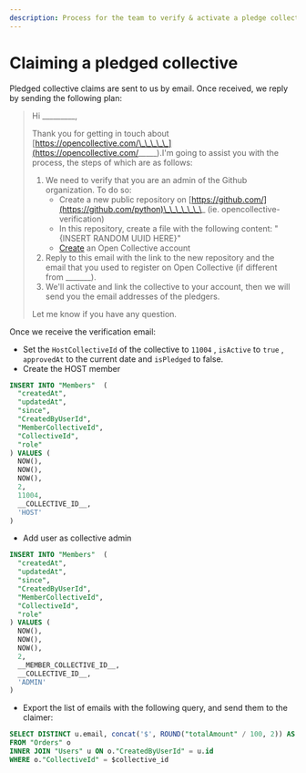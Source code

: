 ```yaml
---
description: Process for the team to verify & activate a pledge collective
---
```


# Claiming a pledged collective

Pledged collective claims are sent to us by email. Once received, we reply by sending the following plan:

> Hi \_\_\_\_\_\_\_\_\_,
>
> Thank you for getting in touch about [https://opencollective.com/\_\_\_\_\_](https://opencollective.com/_____). ​I'm going to assist you with the process, the steps of which are as follows:
>
> 1. We need to verify that you are an admin of the Github organization. To do so:
>    * Create a new public repository on [https://github.com/](https://github.com/python)\_\_\_\_\_\_\_ \(ie. opencollective-verification\)
>    * In this repository, create a file with the following content: "{INSERT RANDOM UUID HERE}"
>    * [Create](https://opencollective.com/create-account) an Open Collective account 
> 2. Reply to this email with the link to the new repository and the email that you used to register on Open Collective \(if different from \_\_\_\_\_\_\_\). 
> 3. We'll activate and link the collective to your account, then we will send you the email addresses of the pledgers.
>
> Let me know if you have any question.



Once we receive the verification email:

* Set the `HostCollectiveId` of the collective to `11004` , `isActive` to `true` , `approvedAt` to the current date and `isPledged` to false.
* Create the HOST member

```sql
INSERT INTO "Members"  (
  "createdAt",
  "updatedAt",
  "since",
  "CreatedByUserId",
  "MemberCollectiveId",
  "CollectiveId",
  "role"
) VALUES (
  NOW(),
  NOW(),
  NOW(),
  2,
  11004,
  __COLLECTIVE_ID__,
  'HOST'
)
```

* Add user as collective admin

```sql
INSERT INTO "Members"  (
  "createdAt",
  "updatedAt",
  "since",
  "CreatedByUserId",
  "MemberCollectiveId",
  "CollectiveId",
  "role"
) VALUES (
  NOW(),
  NOW(),
  NOW(),
  2,
  __MEMBER_COLLECTIVE_ID__,
  __COLLECTIVE_ID__,
  'ADMIN'
)
```

* Export the list of emails with the following query, and send them to the claimer:

```sql
SELECT DISTINCT u.email, concat('$', ROUND("totalAmount" / 100, 2)) AS amount, o."interval", o."publicMessage" AS message
FROM "Orders" o 
INNER JOIN "Users" u ON o."CreatedByUserId" = u.id
WHERE o."CollectiveId" = $collective_id
```

